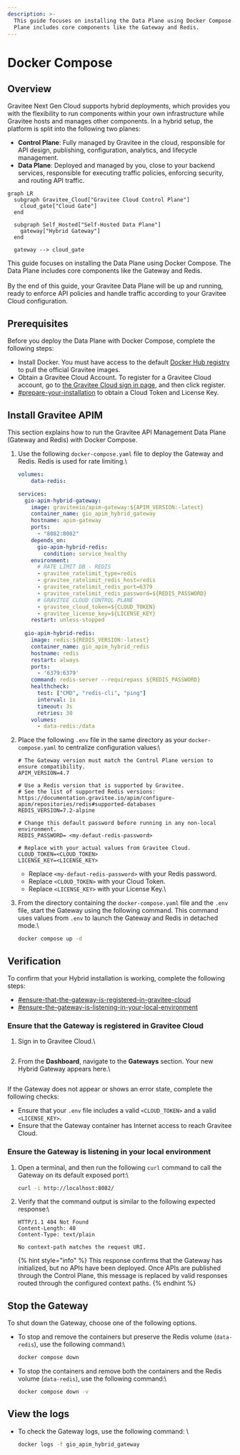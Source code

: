 ```yaml
---
description: >-
  This guide focuses on installing the Data Plane using Docker Compose. The Data
  Plane includes core components like the Gateway and Redis.
---
```


# Docker Compose

## Overview

Gravitee Next Gen Cloud supports hybrid deployments, which provides you with the flexibility to run components within your own infrastructure while Gravitee hosts and manages other components. In a hybrid setup, the platform is split into the following two planes:

* **Control Plane**: Fully managed by Gravitee in the cloud, responsible for API design, publishing, configuration, analytics, and lifecycle management.
* **Data Plane**: Deployed and managed by you, close to your backend services, responsible for executing traffic policies, enforcing security, and routing API traffic.

```mermaid
graph LR
  subgraph Gravitee_Cloud["Gravitee Cloud Control Plane"]
    cloud_gate["Cloud Gate"]
  end

  subgraph Self_Hosted["Self-Hosted Data Plane"]
    gateway["Hybrid Gateway"]
  end

  gateway --> cloud_gate
```

This guide focuses on installing the Data Plane using Docker Compose. The Data Plane includes core components like the Gateway and Redis.\
\
By the end of this guide, your Gravitee Data Plane will be up and running, ready to enforce API policies and handle traffic according to your Gravitee Cloud configuration.

## Prerequisites

Before you deploy the Data Plane with Docker Compose, complete the following steps:

* Install Docker. You must have access to the default [Docker Hub registry](https://hub.docker.com/) to pull the official Gravitee images.
* Obtain a Gravitee Cloud Accoun&#x74;**.** To register for a Gravitee Cloud account, go to [the Gravitee Cloud sign in page](http://cloud.gravitee.io/signup), and then click register.
* [#prepare-your-installation](../#prepare-your-installation "mention") to obtain a Cloud Token and License Key.

## Install Gravitee APIM

This section explains how to run the Gravitee API Management Data Plane (Gateway and Redis) with Docker Compose.&#x20;

1.  Use the following `docker-compose.yaml` file to deploy the Gateway and Redis. Redis is used for rate limiting.\


    ```yaml
    volumes:
        data-redis:

    services:
      gio-apim-hybrid-gateway:
        image: graviteeio/apim-gateway:${APIM_VERSION:-latest}
        container_name: gio_apim_hybrid_gateway
        hostname: apim-gateway
        ports:
          - "8082:8082"
        depends_on:
          gio-apim-hybrid-redis:
            condition: service_healthy
        environment:
          # RATE LIMIT DB - REDIS
          - gravitee_ratelimit_type=redis
          - gravitee_ratelimit_redis_host=redis
          - gravitee_ratelimit_redis_port=6379
          - gravitee_ratelimit_redis_password=${REDIS_PASSWORD}
          # GRAVITEE CLOUD CONTROL PLANE
          - gravitee_cloud_token=${CLOUD_TOKEN}
          - gravitee_license_key=${LICENSE_KEY}
        restart: unless-stopped
      
      gio-apim-hybrid-redis:
        image: redis:${REDIS_VERSION:-latest}
        container_name: gio_apim_hybrid_redis
        hostname: redis
        restart: always
        ports:
          - '6379:6379'
        command: redis-server --requirepass ${REDIS_PASSWORD}
        healthcheck:
          test: ["CMD", "redis-cli", "ping"]
          interval: 1s
          timeout: 3s
          retries: 30
        volumes: 
          - data-redis:/data
    ```


2.  Place the following `.env` file in the same directory as your `docker-compose.yaml` to centralize configuration values:\


    ```env
    # The Gateway version must match the Control Plane version to ensure compatibility.
    APIM_VERSION=4.7

    # Use a Redis version that is supported by Gravitee.
    # See the list of supported Redis versions: https://documentation.gravitee.io/apim/configure-apim/repositories/redis#supported-databases
    REDIS_VERSION=7.2-alpine

    # Change this default password before running in any non-local environment.
    REDIS_PASSWORD= <my-defaut-redis-password>

    # Replace with your actual values from Gravitee Cloud.
    CLOUD_TOKEN=<CLOUD_TOKEN>
    LICENSE_KEY=<LICENSE_KEY>
    ```



    * Replace `<my-defaut-redis-password>` with your Redis password.
    * Replace `<CLOUD_TOKEN>` with your Cloud Token.&#x20;
    * Replace `<LICENSE_KEY>` with your License Key.\

3.  From the directory containing the `docker-compose.yaml` file and the `.env` file, start the Gateway using the following command. This command uses values from `.env` to launch the Gateway and Redis in detached mode.\


    ```sh
    docker compose up -d
    ```

## Verification

To confirm that your Hybrid installation is working, complete the following steps:

* [#ensure-that-the-gateway-is-registered-in-gravitee-cloud](docker-compose.md#ensure-that-the-gateway-is-registered-in-gravitee-cloud "mention")
* [#ensure-the-gateway-is-listening-in-your-local-environment](docker-compose.md#ensure-the-gateway-is-listening-in-your-local-environment "mention")

### Ensure that the Gateway is registered in Gravitee Cloud

1.  Sign in to Gravitee Cloud.\


    <figure><img src="../../../.gitbook/assets/image (280) (1).png" alt=""><figcaption></figcaption></figure>
2.  From the **Dashboard**, navigate to the **Gateways** section. Your new Hybrid Gateway appears here.\


    <figure><img src="../../../.gitbook/assets/0023A006-6B47-468B-923B-AA823EF40368_1_201_a.jpeg" alt=""><figcaption></figcaption></figure>

If the Gateway does not appear or shows an error state, complete the following checks:

* Ensure that your `.env` file includes a valid `<CLOUD_TOKEN>` and a valid `<LICENSE_KEY>`.
* Ensure that the Gateway container has Internet access to reach Gravitee Cloud.

### **Ensure the Gateway is listening in your local environment**

1.  Open a terminal, and then run the following `curl` command to call the Gateway on its default exposed port:\


    ```bash
    curl -i http://localhost:8082/
    ```


2.  Verify that the command output is similar to the following expected response:\


    ```http
    HTTP/1.1 404 Not Found
    Content-Length: 40
    Content-Type: text/plain

    No context-path matches the request URI.
    ```



    {% hint style="info" %}
    This response confirms that the Gateway has initialized, but no APIs have been deployed. Once APIs are published through the Control Plane, this message is replaced by valid responses routed through the configured context paths.
    {% endhint %}

## Stop the Gateway

To shut down the Gateway, choose one of the following options.

*   To stop and remove the containers but preserve the Redis volume (`data-redis`), use the following command:\


    ```sh
    docker compose down
    ```


*   To stop the containers and remove both the containers and the Redis volume (`data-redis`), use the following command:\


    ```sh
    docker compose down -v
    ```

## View the logs

*   To check the Gateway logs, use the following command: \


    ```sh
    docker logs -f gio_apim_hybrid_gateway
    ```

